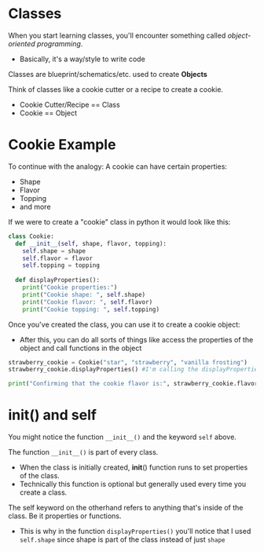 # Classes

When you start learning classes, you'll encounter something called _object-oriented programming_. 
- Basically, it's a way/style to write code

Classes are blueprint/schematics/etc. used to create **Objects**

Think of classes like a cookie cutter or a recipe to create a cookie. 
- Cookie Cutter/Recipe == Class
- Cookie == Object

# Cookie Example 
To continue with the analogy: A cookie can have certain properties:
- Shape
- Flavor
- Topping
- and more

If we were to create a "cookie" class in python it would look like this:

```python
class Cookie:
  def __init__(self, shape, flavor, topping):
    self.shape = shape
    self.flavor = flavor
    self.topping = topping
    
  def displayProperties():
    print("Cookie properties:")
    print("Cookie shape: ", self.shape)
    print("Cookie flavor: ", self.flavor)
    print("Cookie topping: ", self.topping)
```

Once you've created the class, you can use it to create a cookie object:
- After this, you can do all sorts of things like access the properties of the object and call functions in the object
```python
strawberry_cookie = Cookie("star", "strawberry", "vanilla frosting")
strawberry_cookie.displayProperties() #I'm calling the displayProperties() function inside of the class using the .

print("Confirming that the cookie flavor is:", strawberry_cookie.flavor) #I'm now accessing the properties of the object
```

# __init__() and self

You might notice the function `__init__()` and the keyword `self` above. 

The function `__init__()` is part of every class.
- When the class is initially created, __init__() function runs to set properties of the class. 
- Technically this function is optional but generally used every time you create a class. 

The self keyword on the otherhand refers to anything that's inside of the class. Be it properties or functions. 
- This is why in the function `displayProperties()` you'll notice that I used `self.shape` since shape is part of the class instead of just `shape`

